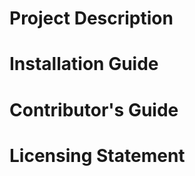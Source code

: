 <!--What to add to a READ.me-->
# Project Description
# Installation Guide
# Contributor's Guide
# Licensing Statement
